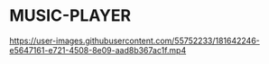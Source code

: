 # MUSIC-PLAYER

https://user-images.githubusercontent.com/55752233/181642246-e5647161-e721-4508-8e09-aad8b367ac1f.mp4



